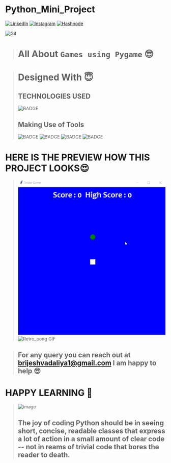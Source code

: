 # Python_Mini_Project


<!-- Social Links -->

[![LinkedIn][linkedin-shield]][linkedin-url]
[![Instagram][instagram-shield]][instagram-url]
[![Hashnode][hashnode-shield]][hashnode-url]




![Gif](https://media2.giphy.com/media/coxQHKASG60HrHtvkt/giphy.gif)

> # All About `Games using Pygame` 😎


># Designed With 😇
>## TECHNOLOGIES USED 
>![BADGE](https://img.shields.io/badge/PYTHON-PYTHON-blue)
>## Making Use of Tools
>![BADGE](https://img.shields.io/badge/GOOGLE-CHROME-blue)
>![BADGE](https://img.shields.io/badge/GIT-HUB-lightgrey)
>![BADGE](https://img.shields.io/badge/VS-CODE-blue)
>![BADGE](https://img.shields.io/badge/GIT-GIT-orange)


# HERE IS THE PREVIEW HOW THIS PROJECT LOOKS😍
>![Snake GIF](./snakegame.gif)
>![Retro_pong GIF](./Retro_pong.gif)


>## For any query you can reach out at brijeshvadaliya1@gmail.com I am happy to help 😎

# HAPPY LEARNING 🤩
>![image](https://raw.githubusercontent.com/ikeyurp/ikeyurp/master/src/Comp-Man.gif)
>## The joy of coding Python should be in seeing short, concise, readable classes that express a lot of action in a small amount of clear code -- not in reams of trivial code that bores the reader to death.











<!-- Linkedin -->

[linkedin-shield]: https://img.shields.io/badge/-LinkedIn-black.svg?style=for-the-badge&logo=linkedin&colorB=0B5FBB
[linkedin-url]: https://www.linkedin.com/in/brijesh-vadaliya-16b3a2202/

<!-- Instagram -->

[instagram-shield]: https://img.shields.io/badge/Instagram-%23E4405F.svg?style=for-the-badge&logo=Instagram&logoColor=white
[instagram-url]: https://www.instagram.com/brijesh_vadaliya_8128/


<!-- Hashnode -->

[hashnode-shield]: https://img.shields.io/badge/Hashnode-2962FF?style=for-the-badge&logo=hashnode&logoColor=white
[hashnode-url]: https://brijeshvadaliya8128.hashnode.dev/
